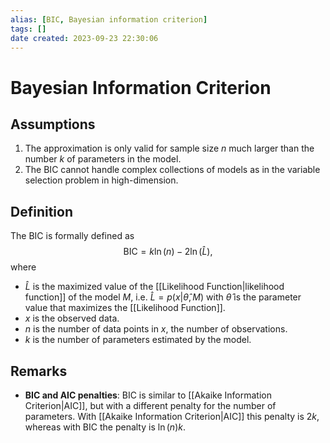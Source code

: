```yaml
---
alias: [BIC, Bayesian information criterion]
tags: []
date created: 2023-09-23 22:30:06
---
```


# Bayesian Information Criterion

## Assumptions

1. The approximation is only valid for sample size $n$ much larger than the number $k$ of parameters in the model.
2. The BIC cannot handle complex collections of models as in the variable selection problem in high-dimension.

## Definition

The BIC is formally defined as
$$\text{BIC}=k\ln(n)-2\ln(\hat{L}),$$
where
- $\hat{L}$ is the maximized value of the [[Likelihood Function|likelihood function]] of the model $M$, i.e. $\hat{L}=p(x|\hat{\theta},M)$ with $\hat{\theta}$ is the parameter value that maximizes the [[Likelihood Function]].
- $x$ is the observed data.
- $n$ is the number of data points in $x$, the number of observations.
- $k$ is the number of parameters estimated by the model.

## Remarks

- **BIC and AIC penalties**: BIC is similar to [[Akaike Information Criterion|AIC]], but with a different penalty for the number of parameters. With [[Akaike Information Criterion|AIC]] this penalty is $2k$, whereas with BIC the penalty is $\ln(n)k$.

